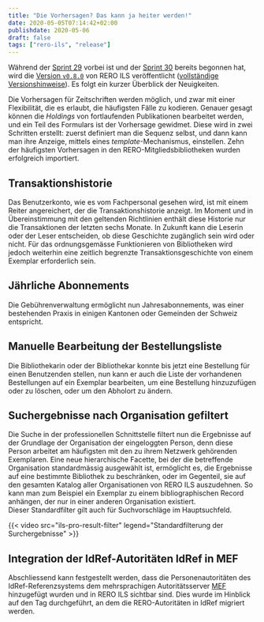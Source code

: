 ```yaml
---
title: "Die Vorhersagen? Das kann ja heiter werden!"
date: 2020-05-05T07:14:42+02:00
publishdate: 2020-05-06
draft: false 
tags: ["rero-ils", "release"]
---
```


Während der [Sprint
29](https://tree.taiga.io/project/rero21-reroils/wiki/sprint-info-page-29)
vorbei ist und der [Sprint
30](https://tree.taiga.io/project/rero21-reroils/wiki/sprint-info-page-30)
bereits begonnen hat, wird die [Version
`v0.8.0`](https://github.com/rero/rero-ils/releases/tag/v0.8.0) von 
RERO ILS veröffentlicht ([vollständige
Versionshinweise](https://github.com/rero/rero-ils/blob/master/RELEASE-NOTES.rst#v080)).
Es folgt ein kurzer Überblick der Neuigkeiten.

<!--more-->

Die Vorhersagen für Zeitschriften werden möglich, und zwar mit einer
Flexibilität, die es erlaubt, die häufigsten Fälle zu kodieren. Genauer gesagt
können die *Holdings* von fortlaufenden Publikationen bearbeitet werden, und
ein Teil des Formulars ist der Vorhersage gewidmet. Diese wird in zwei
Schritten erstellt: zuerst definiert man die Sequenz selbst, und dann kann man
ihre Anzeige, mittels eines *template*-Mechanismus, einstellen. Zehn der
häufigsten Vorhersagen in den RERO-Mitgliedsbibliotheken wurden erfolgreich
importiert.

## Transaktionshistorie

Das Benutzerkonto, wie es vom Fachpersonal gesehen wird, ist mit einem Reiter
angereichert, der die Transaktionshistorie anzeigt. Im Moment und in
Übereinstimmung mit den geltenden Richtlinien enthält diese Historie nur die
Transaktionen der letzten sechs Monate. In Zukunft kann die Leserin oder der
Leser entscheiden, ob diese Geschichte zugänglich sein wird oder nicht. Für das
ordnungsgemässe Funktionieren von Bibliotheken wird jedoch weiterhin eine
zeitlich begrenzte Transaktionsgeschichte von einem Exemplar erforderlich sein.

## Jährliche Abonnements

Die Gebührenverwaltung ermöglicht nun Jahresabonnements, was einer bestehenden
Praxis in einigen Kantonen oder Gemeinden der Schweiz entspricht.

## Manuelle Bearbeitung der Bestellungsliste

Die Bibliothekarin oder der Bibliothekar konnte bis jetzt eine Bestellung für
einen Benutzenden stellen, nun kann er auch die Liste der vorhandenen
Bestellungen auf ein Exemplar bearbeiten, um eine Bestellung hinzuzufügen oder
zu löschen, oder um den Abholort zu ändern.

## Suchergebnisse nach Organisation gefiltert

Die Suche in der professionellen Schnittstelle filtert nun die Ergebnisse auf
der Grundlage der Organisation der eingeloggten Person, denn diese Person
arbeitet am häufigsten mit den zu ihrem Netzwerk gehörenden Exemplaren. Eine
neue hierarchische Facette, bei der die betreffende Organisation standardmässig
ausgewählt ist, ermöglicht es, die Ergebnisse auf eine bestimmte Bibliothek zu
beschränken, oder im Gegenteil, sie auf den gesamten Katalog aller
Organisationen von RERO ILS auszudehnen. So kann man zum
Beispiel ein Exemplar zu einem bibliographischen Record anhängen, der nur in
einer anderen Organisation existiert.\
Dieser Standardfilter gilt auch für Suchvorschläge im Hauptsuchfeld.

{{< video src="ils-pro-result-filter" legend="Standardfilterung der Surchergebnisse" >}}

## Integration der IdRef-Autoritäten IdRef in MEF

Abschliessend kann festgestellt werden, dass die Personenautoritäten des
IdRef-Referenzsystems dem mehrsprachigen Autoritätsserver
[MEF](https://mef.test.rero.ch) hinzugefügt wurden und in
RERO ILS sichtbar sind. Dies wurde im Hinblick auf den Tag
durchgeführt, an dem die RERO-Autoritäten in IdRef migriert
werden.
